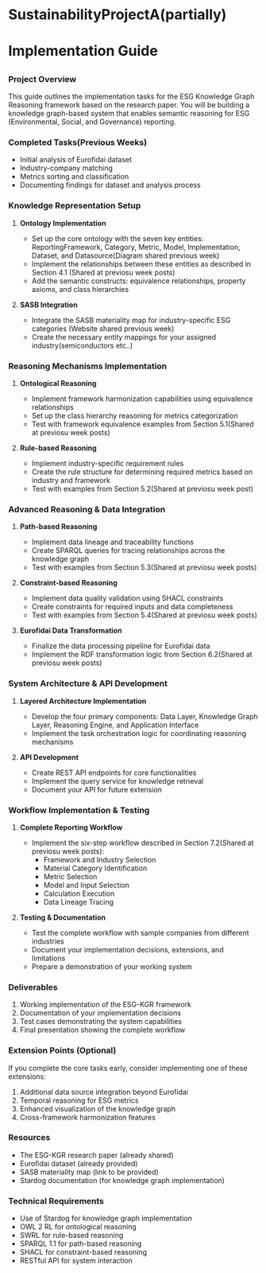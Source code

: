 # SustainabilityProjectA(partially)
# Implementation Guide
## 

### Project Overview
This guide outlines the implementation tasks for the ESG Knowledge Graph Reasoning framework based on the research paper. You will be building a knowledge graph-based system that enables semantic reasoning for ESG (Environmental, Social, and Governance) reporting.

### Completed Tasks(Previous Weeks)
- Initial analysis of Eurofidai dataset
- Industry-company matching
- Metrics sorting and classification
- Documenting findings for dataset and analysis process

### Knowledge Representation Setup
1. **Ontology Implementation**
   - Set up the core ontology with the seven key entities: ReportingFramework, Category, Metric, Model, Implementation, Dataset, and Datasource(Diagram shared previous week)
   - Implement the relationships between these entities as described in Section 4.1 (Shared at previosu week posts)
   - Add the semantic constructs: equivalence relationships, property axioms, and class hierarchies

2. **SASB Integration**
   - Integrate the SASB materiality map for industry-specific ESG categories (Website shared previous week)
   - Create the necessary entity mappings for your assigned industry(semiconductors etc..)

### Reasoning Mechanisms Implementation
1. **Ontological Reasoning**
   - Implement framework harmonization capabilities using equivalence relationships
   - Set up the class hierarchy reasoning for metrics categorization
   - Test with framework equivalence examples from Section 5.1(Shared at previosu week posts)

2. **Rule-based Reasoning**
   - Implement industry-specific requirement rules
   - Create the rule structure for determining required metrics based on industry and framework
   - Test with examples from Section 5.2(Shared at previosu week post)

### Advanced Reasoning & Data Integration
1. **Path-based Reasoning**
   - Implement data lineage and traceability functions
   - Create SPARQL queries for tracing relationships across the knowledge graph
   - Test with examples from Section 5.3(Shared at previosu week posts)

2. **Constraint-based Reasoning**
   - Implement data quality validation using SHACL constraints
   - Create constraints for required inputs and data completeness
   - Test with examples from Section 5.4(Shared at previosu week posts)

3. **Eurofidai Data Transformation**
   - Finalize the data processing pipeline for Eurofidai data
   - Implement the RDF transformation logic from Section 6.2(Shared at previosu week posts)

### System Architecture & API Development
1. **Layered Architecture Implementation**
   - Develop the four primary components: Data Layer, Knowledge Graph Layer, Reasoning Engine, and Application Interface
   - Implement the task orchestration logic for coordinating reasoning mechanisms

2. **API Development**
   - Create REST API endpoints for core functionalities
   - Implement the query service for knowledge retrieval
   - Document your API for future extension

### Workflow Implementation & Testing
1. **Complete Reporting Workflow**
   - Implement the six-step workflow described in Section 7.2(Shared at previosu week posts):
     - Framework and Industry Selection
     - Material Category Identification
     - Metric Selection
     - Model and Input Selection
     - Calculation Execution
     - Data Lineage Tracing

2. **Testing & Documentation**
   - Test the complete workflow with sample companies from different industries
   - Document your implementation decisions, extensions, and limitations
   - Prepare a demonstration of your working system

### Deliverables
1. Working implementation of the ESG-KGR framework
2. Documentation of your implementation decisions
3. Test cases demonstrating the system capabilities
4. Final presentation showing the complete workflow

### Extension Points (Optional)
If you complete the core tasks early, consider implementing one of these extensions:
1. Additional data source integration beyond Eurofidai
2. Temporal reasoning for ESG metrics
3. Enhanced visualization of the knowledge graph
4. Cross-framework harmonization features

### Resources
- The ESG-KGR research paper (already shared)
- Eurofidai dataset (already provided)
- SASB materiality map (link to be provided)
- Stardog documentation (for knowledge graph implementation)

### Technical Requirements
- Use of Stardog for knowledge graph implementation
- OWL 2 RL for ontological reasoning
- SWRL for rule-based reasoning
- SPARQL 1.1 for path-based reasoning
- SHACL for constraint-based reasoning
- RESTful API for system interaction
